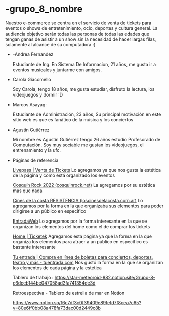 # -grupo_8_nombre

Nuestro e-commerce se centra en el servicio de venta de tickets para eventos o shows de entretenimiento, ocio, deportes y cultura general.
La audiencia objetivo serán todas las personas de todas las edades que tengan ganas de asistir a un show sin la necesidad de hacer largas filas, solamente al alcance de su computadora :)

- -Andrea Fernandez
    
    Estudiante de Ing. En Sistema De Informacion, 21 años, me gusta ir a eventos musicales y juntarme con amigos.
    
- Carola Giacomello
    
    Soy Carola, tengo 18 años, me gusta estudiar, disfruto la lectura, los videojuegos y dormir :D
    
- Marcos Asayag:
    
    Estudiante de Administración, 23 años, Su principal motivación en este sitio web es que es fanático de la música y los conciertos
    
- Agustín Gutiérrez
    
    Mi nombre es Agustín Gutiérrez tengo 26 años estudio Profesorado de Computación. Soy muy sociable me gustan los videojuegos, el entrenamiento y la ufc.



- Páginas de referencia
    
    [Livepass | Venta de Tickets](https://www.livepass.com.ar/)
    Lo agregamos ya que nos gusta la estética de la página y como está organizado los eventos 
    
    [Cosquín Rock 2022 (cosquinrock.net)](https://cosquinrock.net/)
    La agregamos por su estética mas que nada

    [Cines de la costa RESISTENCIA (loscinesdelacosta.com.ar)](http://resistencia.loscinesdelacosta.com.ar/)
    Lo agregamos por la forma en la que organizaba sus elementos para poder dirigirse a un público en específico

    [EntradaWeb](https://www.entradaweb.com.ar/)
    Lo agregamos por la forma interesante en la que se organizan los elementos del home como el de comprar los tickets

    [Home | Ticketek](https://www.ticketek.com.ar/)
    Agregamos esta página ya que la forma en la que organiza los elementos para atraer a un público en específico es bastante interesante

    [Tu entrada | Compra en línea de boletas para conciertos, deportes, teatro y más - tuentrada.com](https://tuentrada.com/)
    Nos gustó la forma en la que se organizan los elementos de cada página y la estética

    Tablero de trabajo : https://star-meteoroid-882.notion.site/Grupo-8-c6dceb144be047058ad3fa741354de3d
    

    Retroespectiva - Tablero de estrella de mar en Notion

    https://www.notion.so/f6c7df3c0f39409e89fefd7f8cea7c65?v=80e6ff0bb08a478fa73dac00d2449c8b

    